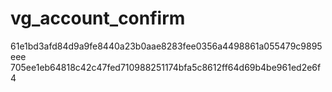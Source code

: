 # vg_account_confirm

61e1bd3afd84d9a9fe8440a23b0aae8283fee0356a4498861a055479c9895eee
705ee1eb64818c42c47fed710988251174bfa5c8612ff64d69b4be961ed2e6f4
